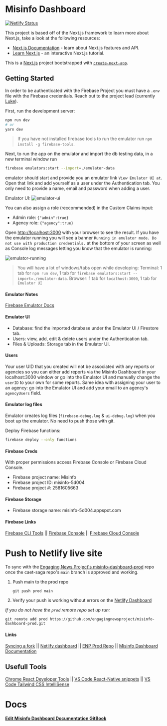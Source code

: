 # Misinfo Dashboard

[![Netlify Status](https://api.netlify.com/api/v1/badges/fdc485eb-e749-4f9d-8b5d-6db9afd8ee8f/deploy-status)](https://app.netlify.com/sites/misinfo-dashboard/deploys)

This project is based off of the Next.js framework to learn more about Next.js, take a look at the following resources:

- [Next.js Documentation](https://nextjs.org/docs) - learn about Next.js features and API.
- [Learn Next.js](https://nextjs.org/learn) - an interactive Next.js tutorial.

This is a [Next.js](https://nextjs.org/) project bootstrapped with [`create-next-app`](https://github.com/vercel/next.js/tree/canary/packages/create-next-app).

## Getting Started

In order to be authenticated with the Firebase Project you must have a `.env` file with the Firebase credentials. Reach out to the project lead (currently [Luke](https://github.com/luukee)).

First, run the development server:

```bash
npm run dev
# or
yarn dev
```

> If you have not installed firebase tools to run the emulator run `npm install -g firebase-tools`.

Next, to run the app on the emulator and import the db testing data, in a new terminal window run 

```bash
firebase emulators:start --import=./emulator-data
``` 

emulator should start and provide you an emulator link `View Emulator UI at`. Open that link and add yourself as a user under the Authentication tab. You only need to provide a name, email and password when adding a user. 

Emulator UI:
![emulator-ui](https://media.github.austin.utexas.edu/user/3619/files/1012c2ee-b9b2-4529-8914-2e0455af9bda)

You can also assign a role (reccommended) in the Custom Claims input:
- Admin role: `{"admin":true}`
- Agency role: `{"agency":true}`

Open [http://localhost:3000](http://localhost:3000) with your browser to see the result. If you have the emulator running you will see a banner `Running in emulator mode. Do not use with production credentials.` at the bottom of your screen as well as Console log messages letting you know that the emulator is running:

![emulator-running](https://media.github.austin.utexas.edu/user/3619/files/fa9f1c63-1f3a-4dd2-b0d3-2ca3ab6b86f0)

> You will have a lot of windows/tabs open while developing: Terminal: 1 tab for `npm run dev`, 1 tab for `firebase emulators:start --import=./emulator-data`. Browser: 1 tab for `localhost:3000`, 1 tab for `Emulator UI`

#### Emulator Notes

[Firebase Emulator Docs](https://firebase.google.com/docs/emulator-suite/connect_and_prototype?database=Firestore)

#### Emulator UI
- Database: find the imported database under the Emulator UI / Firestore tab.
- Users: view, add, edit & delete users under the Authentication tab.
- Files & Uploads: Storage tab in the Emulator UI.

#### Users

Your user UID that you created will not be associated with any reports or agencies so you can either add reports via the Misinfo Dashboard in your localhost:3000 window or go into the Emulator UI and manually change the `userID` to your own for some reports. Same idea with assigning your user to an agency: go into the Emulator UI and add your email to an agency's `agencyUsers` field.

#### Emulator log files

Emulator creates log files (`firebase-debug.log` & `ui-debug.log`) when you boot up the emulator. No need to push those with git. 

Deploy Firebase functions:

```bash
firebase deploy --only functions
```

#### Firebase Creds

With proper permissions access Firebase Console or Firebase Cloud Console.

- Firebase project name: Misinfo
- Firebase project ID: misinfo-5d004
- Firebase project #: 2581605663

#### Firebase Storage

- Firebase storage name: misinfo-5d004.appspot.com

#### Firebase Links

[Firebase CLI Tools](https://firebase.google.com/docs/firestore/security/get-started#use_the_firebase_cli) || [Firebase Console](https://console.firebase.google.com/) || [Firebase Cloud Console](https://console.cloud.google.com/welcome?project=misinfo-5d004)

# Push to Netlify live site

To sync with the [Engaging News Project's misinfo-dashboard-prod](https://github.com/engagingnewsproject/misinfo-dashboard-prod) repo once the caet-saga repo's `main` branch is approved and working.

1.  Push main to the prod repo

    `git push prod main`

2.  Verify your push is working without errors on the [Netlify Dashboard](https://app.netlify.com/sites/misinfo-dashboard/overview)

_If you do not have the `prod` remote repo set up run:_

```
git remote add prod https://github.com/engagingnewsproject/misinfo-dashboard-prod.git
```

#### Links

[Syncing a fork](https://docs.github.com/en/pull-requests/collaborating-with-pull-requests/working-with-forks/syncing-a-fork#syncing-a-fork-branch-from-the-command-line) || [Netlify dashboard](https://app.netlify.com/sites/misinfo-dashboard/overview) || [ENP Prod Repo](https://github.com/engagingnewsproject/misinfo-dashboard-prod) || [Misinfo Dashboard Documentation](http://localhost:5000/o/tmOnCbkSzYuWj7EVbFqg/s/h5B8zKreIfyiUKOT1awO/)

<!-- TODO: fix netlify deployment issue with yarn file -->
## Usefull Tools

[Chrome React Developer Tools](https://chrome.google.com/webstore/detail/react-developer-tools/fmkadmapgofadopljbjfkapdkoienihi) || [VS Code React-Native snippets](https://marketplace.visualstudio.com/items?itemName=dsznajder.es7-react-js-snippets) || [VS Code Tailwind CSS IntelliSense](https://marketplace.visualstudio.com/items?itemName=bradlc.vscode-tailwindcss)

# Docs

#### [Edit Misinfo Dashboard Documentation GitBook](https://app.gitbook.com/o/tmOnCbkSzYuWj7EVbFqg/s/h5B8zKreIfyiUKOT1awO/)

